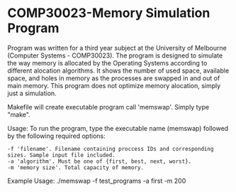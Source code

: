 # COMP30023-Memory Simulation Program 

Program was written for a third year subject at the University of Melbourne (Computer Systems - COMP30023).
The program is designed to simulate the way memory is allocated by the Operating Systems according to different alocation algorithms. It shows the number of used space, available space, and holes in memory as the processes are swapped in and out of main memory. 
This program does not optimize memory alocation, simply just a simulation.


Makefile will create executable program call 'memswap'. Simply type "make".

Usage:
To run the program, type the executable name (memswap) followed by the following required options:

    -f 'filename'. Filename containing proccess IDs and corresponding sizes. Sample input file included.
    -a 'algorithm'. Must be one of {first, best, next, worst}.
    -m 'memory size'. Total capacity of memory.
    

Example Usage:
    ./memswap -f test_programs -a first -m 200
    
    
    










